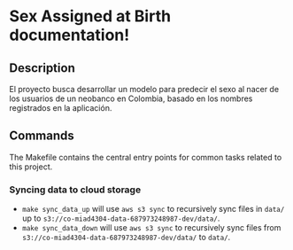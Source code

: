 # Sex Assigned at Birth documentation!

## Description

El proyecto busca desarrollar un modelo para predecir el sexo al nacer de los usuarios de un neobanco en Colombia, basado en los nombres registrados en la aplicación.

## Commands

The Makefile contains the central entry points for common tasks related to this project.

### Syncing data to cloud storage

* `make sync_data_up` will use `aws s3 sync` to recursively sync files in `data/` up to `s3://co-miad4304-data-687973248987-dev/data/`.
* `make sync_data_down` will use `aws s3 sync` to recursively sync files from `s3://co-miad4304-data-687973248987-dev/data/` to `data/`.


